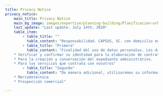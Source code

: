 ```yaml
---
title: Privacy Notice
privacy_notice:
    main_title: Privacy Notice
    main_bg_image: images/expertise/planning-building/Planificacion-urbana-banner.jpg
    last_update: "Last update: July 14th, 2020"
    table_item:
        - table_title: ""
          table_content: "Responsabilidad. CAPSUS, SC. con domicilio en Boulevard Manuel Ávila Camacho 118, int 1604 Lomas de Chapultepec, delegación Miguel Hidalgo, c.p. 11000, en la entidad de Ciudad de México, país México, y portal de internet www.capsus.mx, es el responsable del uso y protección de sus datos personales, y al respecto le informamos lo siguiente:"
        - table_title: "Primera"
          table_content: "Finalidad del uso de datos personales. Los datos personales que recabamos de usted, los utilizaremos para las siguientes finalidades que están relacionadas con nuestro objeto social.  
    * Verificar y confirmar su identidad para la elaboración de contratos.
    * Para la creación y conservación del expediente administrativo.
    * Para los servicios que contrata con nosotros"
        - table_title: "Segundo"
          table_content: "De manera adicional, utilizaremos su información personal para las siguientes finalidades secundarias que no son necesarias para el servicio solicitado, pero que nos permiten y facilitan brindarle una mejor atención.  
    * Mercadotécnica
    * Prospección comercial"

---
```

